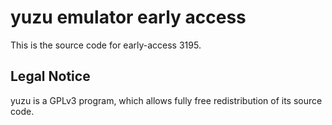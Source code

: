 yuzu emulator early access
=============

This is the source code for early-access 3195.

## Legal Notice

yuzu is a GPLv3 program, which allows fully free redistribution of its source code.